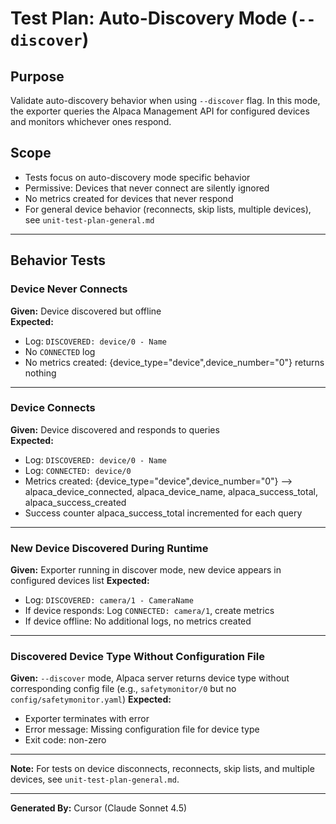# Test Plan: Auto-Discovery Mode (`--discover`)

## Purpose

Validate auto-discovery behavior when using `--discover` flag. In this mode, the exporter queries the Alpaca Management API for configured devices and monitors whichever ones respond.

## Scope

- Tests focus on auto-discovery mode specific behavior
- Permissive: Devices that never connect are silently ignored
- No metrics created for devices that never respond
- For general device behavior (reconnects, skip lists, multiple devices), see `unit-test-plan-general.md`

---

## Behavior Tests

### Device Never Connects

**Given:** Device discovered but offline  
**Expected:**
- Log: `DISCOVERED: device/0 - Name`
- No `CONNECTED` log
- No metrics created: {device_type="device",device_number="0"} returns nothing

---

### Device Connects

**Given:** Device discovered and responds to queries  
**Expected:**
- Log: `DISCOVERED: device/0 - Name`
- Log: `CONNECTED: device/0`
- Metrics created: {device_type="device",device_number="0"} --> alpaca_device_connected, alpaca_device_name, alpaca_success_total, alpaca_success_created
- Success counter alpaca_success_total incremented for each query

---

### New Device Discovered During Runtime

**Given:** Exporter running in discover mode, new device appears in configured devices list
**Expected:**
- Log: `DISCOVERED: camera/1 - CameraName`
- If device responds: Log `CONNECTED: camera/1`, create metrics
- If device offline: No additional logs, no metrics created

---

### Discovered Device Type Without Configuration File

**Given:** `--discover` mode, Alpaca server returns device type without corresponding config file (e.g., `safetymonitor/0` but no `config/safetymonitor.yaml`)
**Expected:**
- Exporter terminates with error
- Error message: Missing configuration file for device type
- Exit code: non-zero

---

**Note:** For tests on device disconnects, reconnects, skip lists, and multiple devices, see `unit-test-plan-general.md`.

---

**Generated By:** Cursor (Claude Sonnet 4.5)

